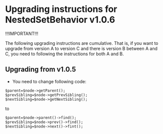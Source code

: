 Upgrading instructions for NestedSetBehavior v1.0.6
===================================================

!!!IMPORTANT!!!

The following upgrading instructions are cumulative. That is,
if you want to upgrade from version A to version C and there is
version B between A and C, you need to following the instructions
for both A and B.

Upgrading from v1.0.5
---------------------

- You need to change following code:

~~~
$parent=$node->getParent();
$prevSibling=$node->getPrevSibling();
$nextSibling=$node->getNextSibling();
~~~

to

~~~
$parent=$node->parent()->find();
$prevSibling=$node->prev()->find();
$nextSibling=$node->next()->fint();
~~~